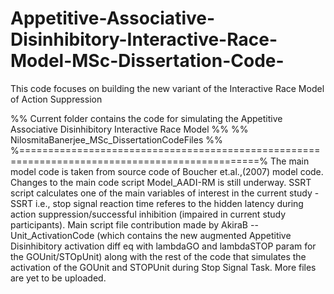 # Appetitive-Associative-Disinhibitory-Interactive-Race-Model-MSc-Dissertation-Code-
This code focuses on building the new variant of the Interactive Race Model of Action Suppression 

%% Current folder contains the code for simulating the Appetitive Associative Disinhibitory Interactive Race Model %%
%% NilosmitaBanerjee_MSc_DissertationCodeFiles %%
%===============================================================================================%
The main model code is taken from source code of Boucher et.al.,(2007) model code. 
Changes to the main code script Model_AADI-RM is still underway. 
SSRT script calculates one of the main variables of interest in the current study - SSRT i.e., stop signal reaction time referes to the hidden latency during action suppression/successful inhibition (impaired in current study participants).
Main script file contribution made by AkiraB -- Unit_ActivationCode (which contains the new augmented Appetitive Disinhibitory activation diff eq with lambdaGO and lambdaSTOP param for the GOUnit/STOpUnit) along with the rest of the code that simulates the activation of the GOUnit and STOPUnit during Stop Signal Task.
More files are yet to be uploaded.

